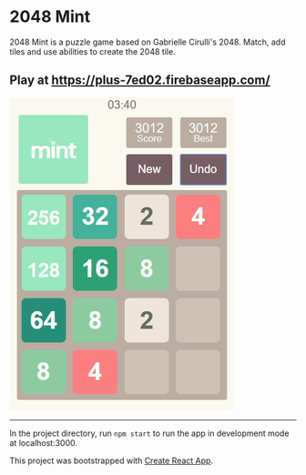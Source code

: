 # 2048 Mint

2048 Mint is a puzzle game based on Gabrielle Cirulli's 2048. Match, add tiles and use abilities to create the 2048 tile.

## Play at https://plus-7ed02.firebaseapp.com/

![](pics/2048mint-sample.PNG)

***

In the project directory, run `npm start` to run the app in development mode at localhost:3000.

This project was bootstrapped with [Create React App](https://github.com/facebook/create-react-app).

